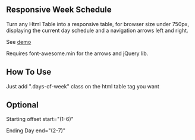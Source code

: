 ## Responsive Week Schedule
 Turn any Html Table into a responsive table, for browser size under 750px,
 displaying the current day schedule and a navigation arrows left and right.

 See [demo](https://www.lizardhost.gr/demos/responsive-schedule-table-github/)

 Requires font-awesome.min for the arrows and jQuery lib.

## How To Use

 Just add ".days-of-week" class on the html table tag you want

## Optional

 Starting offset start="(1-6)"

 Ending Day end="(2-7)"